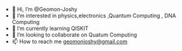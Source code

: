 - 👋 Hi, I’m @Geomon-Joshy
- 👀 I’m interested in physics,electronics ,Quantum Computing , DNA Computing
- 🌱 I’m currently learning QISKIT
- 💞️ I’m looking to collaborate on Quatum Computing
- 📫 How to reach me geomonjoshy@gmail.com
